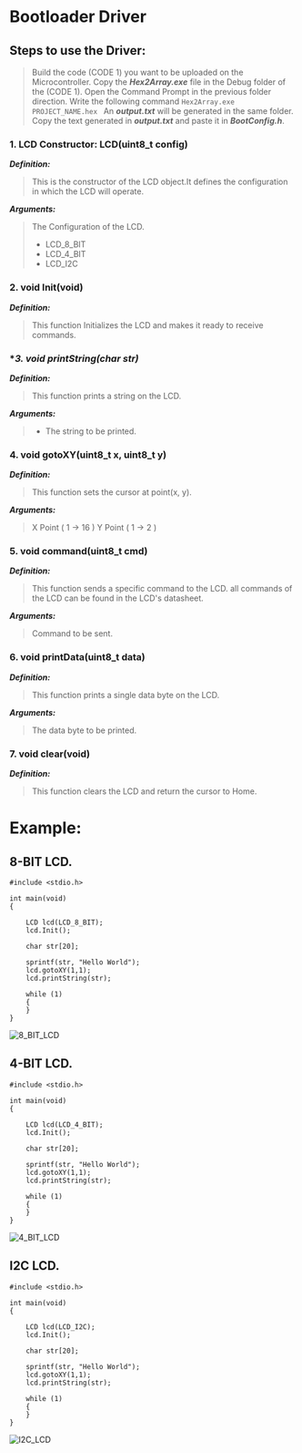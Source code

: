 # Bootloader Driver

## Steps to use the Driver:
> Build the code (CODE 1) you want to be uploaded on the Microcontroller.
> Copy the ***Hex2Array.exe*** file in the Debug folder of the (CODE 1).
> Open the Command Prompt in the previous folder direction.
> Write the following command ```Hex2Array.exe PROJECT_NAME.hex ``` 
> An ***output.txt*** will be generated in the same folder.
> Copy the text generated in ***output.txt*** and paste it in ***BootConfig.h***.








### **1. LCD Constructor: LCD(uint8_t config)**

***Definition:***

> This is the constructor of the LCD object.It defines the configuration in which the LCD will operate.

***Arguments:***

> The Configuration of the LCD.
> - LCD_8_BIT
> - LCD_4_BIT
> - LCD_I2C

### **2. void Init(void)**

***Definition:***

> This function Initializes the LCD and makes it ready to receive commands.

### **3. void printString(char *str)**

***Definition:***

> This function prints a string on the LCD.

***Arguments:***

> - The string to be printed.

### **4. void gotoXY(uint8_t x, uint8_t y)**

***Definition:***

> This function sets the cursor at point(x, y).

***Arguments:***

> X Point ( 1 -> 16 )
> Y Point ( 1 -> 2 )

### **5. void command(uint8_t cmd)**

***Definition:***

> This function sends a specific command to the LCD. all commands of the LCD can be found in the LCD's datasheet.

***Arguments:***

> Command to be sent.


### **6. void printData(uint8_t data)**

***Definition:***

> This function prints a single data byte on the LCD.

***Arguments:***

> The data byte to be printed.

### **7. void clear(void)**

***Definition:***

> This function clears the LCD and return the cursor to Home.


# Example:
## 8-BIT LCD.

```
#include <stdio.h>

int main(void)
{
	
	LCD lcd(LCD_8_BIT);
	lcd.Init();

	char str[20];

	sprintf(str, "Hello World");
	lcd.gotoXY(1,1);
	lcd.printString(str);

	while (1)
	{
	}
}

```
![8_BIT_LCD](8_BIT_LCD.png)

## 4-BIT LCD.

```
#include <stdio.h>

int main(void)
{
	
	LCD lcd(LCD_4_BIT);
	lcd.Init();

	char str[20];

	sprintf(str, "Hello World");
	lcd.gotoXY(1,1);
	lcd.printString(str);

	while (1)
	{
	}
}

```
![4_BIT_LCD](4_BIT_LCD.png)

## I2C LCD.

```
#include <stdio.h>

int main(void)
{
	
	LCD lcd(LCD_I2C);
	lcd.Init();

	char str[20];

	sprintf(str, "Hello World");
	lcd.gotoXY(1,1);
	lcd.printString(str);

	while (1)
	{
	}
}

```
![I2C_LCD](I2C_LCD.png)
